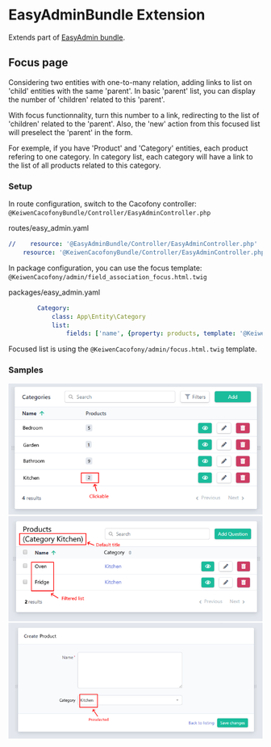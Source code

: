 # EasyAdminBundle Extension

Extends part of [EasyAdmin bundle](https://symfony.com/doc/master/bundles/EasyAdminBundle/index.html).

## Focus page
Considering two entities with one-to-many relation,
adding links to list on 'child' entities with the same 'parent'.
In basic 'parent' list, you can display the number of 'children' related
to this 'parent'.

With focus functionnality, turn this number to a link, redirecting
to the list of 'children' related to the 'parent'. Also, the 'new' action
from this focused list will preselect the 'parent' in the form.

For exemple, if you have 'Product' and 'Category' entities, each product
refering to one category. In category list, each category will have a link
to the list of all products related to this category. 

### Setup
In route configuration, switch to the Cacofony controller: `@KeiwenCacofonyBundle/Controller/EasyAdminController.php`

routes/easy_admin.yaml
```yaml
//    resource: '@EasyAdminBundle/Controller/EasyAdminController.php'
    resource: '@KeiwenCacofonyBundle/Controller/EasyAdminController.php'
```

In package configuration, you can use the focus template: `@KeiwenCacofony/admin/field_association_focus.html.twig`

packages/easy_admin.yaml
```yaml
        Category:
            class: App\Entity\Category
            list:
                fields: ['name', {property: products, template: '@KeiwenCacofony/admin/field_association_focus.html.twig'}]
```

Focused list is using the `@KeiwenCacofony/admin/focus.html.twig` template.

### Samples
![Parent list](https://raw.githubusercontent.com/Keiwen/Cacofony/master/Resources/doc/screenshots/easyadmin_focus_parentlist.png)
![Focused list](https://raw.githubusercontent.com/Keiwen/Cacofony/master/Resources/doc/screenshots/easyadmin_focus_list.png)
![Create](https://raw.githubusercontent.com/Keiwen/Cacofony/master/Resources/doc/screenshots/easyadmin_focus_create.png)


